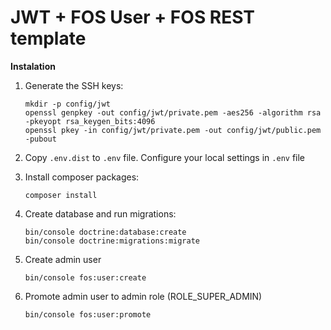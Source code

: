 # JWT + FOS User + FOS REST template

**Instalation**

1. Generate the SSH keys:
    ```
    mkdir -p config/jwt
    openssl genpkey -out config/jwt/private.pem -aes256 -algorithm rsa -pkeyopt rsa_keygen_bits:4096
    openssl pkey -in config/jwt/private.pem -out config/jwt/public.pem -pubout
    ```

2. Copy `.env.dist` to `.env` file. Configure your local settings in `.env` file

3. Install composer packages:
    ```
    composer install
    ```
4. Create database and run migrations:
    ```
    bin/console doctrine:database:create
    bin/console doctrine:migrations:migrate
    ```
5. Create admin user
    ```
    bin/console fos:user:create
    ```
6. Promote admin user to admin role (ROLE_SUPER_ADMIN)
    ```
    bin/console fos:user:promote
    ```
